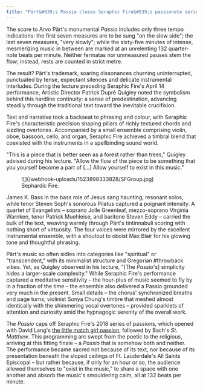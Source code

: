 ```yaml
---
title: "Pärt&#039;s Passio closes Seraphic Fire&#039;s passionate series"
---
```


The score to Arvo Pärt's monumental *Passio* includes only three tempo indications: the first seven measures are to be sung "on the slow side"; the last seven measures, "very slowly"; while the sixty-five minutes of intense, mesmerizing music in between are marked at an unrelenting 132 quarter-note beats per minute. Neither fermatas nor unmeasured pauses stem the flow; instead, rests are counted in strict metre.

The result? Pärt's trademark, soaring dissonances churning uninterrupted, punctuated by tense, expectant silences and delicate instrumental interludes. During the lecture preceding Seraphic Fire's April 14 performance, Artistic Director Patrick Dupré Quigley noted the symbolism behind this hardline continuity: a sense of predestination, advancing steadily through the traditional text toward the inevitable crucifixion.

Text and narrative took a backseat to phrasing and colour, with Seraphic Fire's characteristic precision shaping pillars of richly textured chords and sizzling overtones. Accompanied by a small ensemble comprising violin, oboe, bassoon, cello, and organ, Seraphic Fire achieved a timbral blend that coexisted with the instruments in a spellbinding sound world.

"This is a piece that is better seen as a forest rather than trees," Quigley advised during his lecture. "Allow the flow of the piece to be something that you yourself become a part of [...] Allow yourself to exist in this music."

<figure data-type="image">
![](/webhook-uploads/1523898333828/SFGroup.jpg)
<figcaption>Sephardic Fire.</figcaption>
</figure>

James K. Bass in the bass role of Jesus sang haunting, resonant solos, while tenor Steven Soph's sonorous Pilatus captured a poignant intensity. A quartet of Evangelists – soprano Jolle Greenleaf, mezzo-soprano Virginia Warnken, tenor Patrick Muehleise, and baritone Steven Eddy – carried the bulk of the text, weaving warmly through Pärt's tintinnabuli scoring with nothing short of virtuosity. The four voices were mirrored by the excellent instrumental ensemble, with a shoutout to oboist Max Blair for his glowing tone and thoughtful phrasing.

Pärt's music so often sidles into categories like "spiritual" or "transcendent," with its minimalist structure and Gregorian #throwback vibes. Yet, as Quigley observed in his lecture, "[The *Passio*'s] simplicity hides a larger-scale complexity." While Seraphic Fire's performance captured a meditative sensitivity – the hour-plus of music seemed to fly by in a fraction of the time – the ensemble also delivered a Passio grounded very much in the present. Small details – the chorus' synchronized breaths and page turns; violinist Sonya Chung's timbre that meshed almost identically with the shimmering vocal overtones – provided sparklets of attention and curiosity amid the hypnagogic serenity of the overall work.

The *Passio* caps off Seraphic Fire's 2018 series of passions, which opened with David Lang's [the little match girl passion](/reaching-across-centuries-seraphic-fires-the-little-match-girl-passion/), followed by Bach's *St. Matthew*. This programming arc swept from the poetic to the religious, arriving at this fitting finale – a *Passio* that is somehow both and neither. The performance became sacred not because of its text, nor because of its presentation beneath the sloped ceilings of Ft. Lauderdale's All Saints Episcopal – but rather because, if only for an hour or so, the audience allowed themselves to "exist in the music," to share a space with one another and absorb the music's smouldering calm, all at 132 beats per minute.
